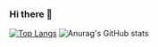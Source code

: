 ### Hi there 👋
[![Top Langs](https://github-readme-stats.vercel.app/api/top-langs/?username=ismailkrc57&layout=compact)](https://github.com/ismailkrc57/github-readme-stats)
![Anurag's GitHub stats](https://github-readme-stats.vercel.app/api?username=ismailkrc57&show_icons=true)
